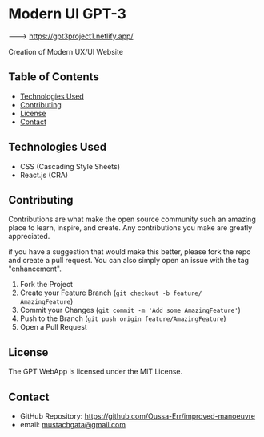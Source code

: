 # Modern UI GPT-3
---> https://gpt3project1.netlify.app/

Creation of Modern UX/UI Website

## Table of Contents

- [Technologies Used](#technologies-used)
- [Contributing](#contributing)
- [License](#license)
- [Contact](#contact)

## Technologies Used

- CSS (Cascading Style Sheets)
- React.js (CRA)

## Contributing

Contributions are what make the open source community such an amazing place to learn, inspire, and create. Any contributions you make are greatly appreciated.


if you have a suggestion that would make this better, please fork the repo and create a pull request. You can also simply open an issue with the tag "enhancement".

1. Fork the Project
2. Create your Feature Branch (`git checkout -b feature/        AmazingFeature`)
3. Commit your Changes (`git commit -m 'Add some AmazingFeature'`)
4. Push to the Branch (`git push origin feature/AmazingFeature`)
5. Open a Pull Request


## License

The GPT WebApp is licensed under the MIT License.

## Contact

- GitHub Repository: https://github.com/Oussa-Err/improved-manoeuvre
- email:    mustachgata@gmail.com
